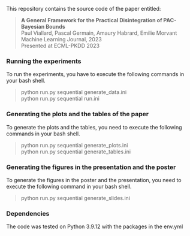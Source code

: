 This repository contains the source code of the paper entitled:

> **A General Framework for the Practical Disintegration of PAC-Bayesian Bounds**<br/>
> Paul Viallard, Pascal Germain, Amaury Habrard, Emilie Morvant<br/>
> Machine Learning Journal, 2023<br/>
> Presented at ECML-PKDD 2023

### Running the experiments 

To run the experiments, you have to execute the following commands in your bash shell.

> python run.py sequential generate_data.ini  
> python run.py sequential run.ini

### Generating the plots and the tables of the paper

To generate the plots and the tables, you need to execute the following commands in your bash shell.

> python run.py sequential generate_plots.ini  
> python run.py sequential generate_tables.ini 

### Generating the figures in the presentation and the poster

To generate the figures in the poster and the presentation, you need to execute the following command in your bash shell.

> python run.py sequential generate_slides.ini 

### Dependencies

The code was tested on Python 3.9.12 with the packages in the env.yml
